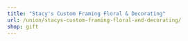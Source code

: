 ```yaml
---
title: "Stacy's Custom Framing Floral & Decorating"
url: /union/stacys-custom-framing-floral-and-decorating/
shop: gift
---
```

